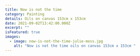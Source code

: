```yaml
---
title: Now is not the time
category: Painting
details: Oils on canvas 153cm x 153cm
date: 2021-09-02T13:42:00.000Z
excerpt: ""
isFeatured: true
images:
  - image: now-is-not-the-time-julie-moss.jpg
    alt: "Now is not the time oils on canvas 153cm x 153cm "
---
```

